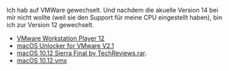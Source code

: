 Ich hab auf VMWare gewechselt. Und nachdem die akuelle Version 14 bei mir nicht wollte (weil sie den Support für meine CPU eingestellt haben), bin ich zur Version 12 gewechselt.

- [VMware Workstation Player 12](https://my.vmware.com/de/web/vmware/free#desktop_end_user_computing/vmware_workstation_player/12_0)
- [macOS Unlocker for VMware V2.1](https://github.com/DrDonk/unlocker)
- [macOS 10.12 Sierra Final by TechReviews.rar](https://archive.org/details/MacOS10.12SierraFinalByTechReviews_201706).
- [macOS 10.12.vmx](https://www.reddit.com/r/vmware/comments/541gp7/why_is_my_virtual_machine_not_loading/)
